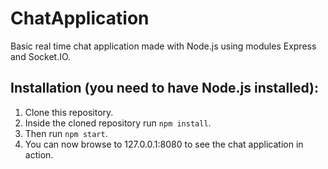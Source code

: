# ChatApplication
Basic real time chat application made with Node.js using modules Express and Socket.IO.

## Installation (you need to have Node.js installed):

1. Clone this repository.
2. Inside the cloned repository run `npm install`.
3. Then run `npm start`.
4. You can now browse to 127.0.0.1:8080 to see the chat application in action.